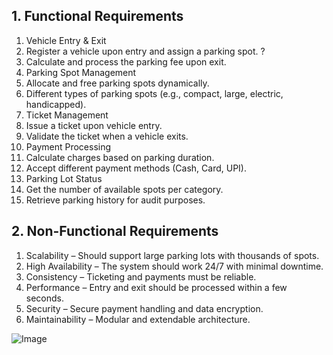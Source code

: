 ## 1. Functional Requirements

1.    Vehicle Entry & Exit
2.    Register a vehicle upon entry and assign a parking spot. ?
3.    Calculate and process the parking fee upon exit.
4.    Parking Spot Management
5.    Allocate and free parking spots dynamically.
6.    Different types of parking spots (e.g., compact, large, electric, handicapped).
7.    Ticket Management
8.    Issue a ticket upon vehicle entry.
9.    Validate the ticket when a vehicle exits.
10.    Payment Processing
11.    Calculate charges based on parking duration.
12.    Accept different payment methods (Cash, Card, UPI).
13.    Parking Lot Status
14.    Get the number of available spots per category.
15.    Retrieve parking history for audit purposes.

## 2. Non-Functional Requirements

1.    Scalability – Should support large parking lots with thousands of spots.
2.    High Availability – The system should work 24/7 with minimal downtime.
3.    Consistency – Ticketing and payments must be reliable.
4.    Performance – Entry and exit should be processed within a few seconds.
5.    Security – Secure payment handling and data encryption.
6.    Maintainability – Modular and extendable architecture.

  ![Image](https://github.com/user-attachments/assets/1815e16d-3fb6-4f1e-8c84-0f9daae238ea)
